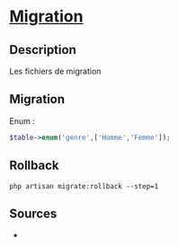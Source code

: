 # [Migration](readme.md)

## Description

Les fichiers de migration

## Migration

Enum :

```php
$table->enum('genre',['Homme','Femme']);
```

## Rollback

```console
php artisan migrate:rollback --step=1
```

## Sources

* []()